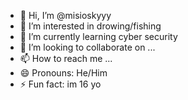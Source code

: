 - 👋 Hi, I’m @misioskyyy
- 👀 I’m interested in drowing/fishing
- 🌱 I’m currently learning cyber security
- 💞️ I’m looking to collaborate on ...
- 📫 How to reach me ...
- 😄 Pronouns: He/Him
- ⚡ Fun fact: im 16 yo 

<!---
misioskyyy/misioskyyy is a ✨ special ✨ repository because its `README.md` (this file) appears on your GitHub profile.
You can click the Preview link to take a look at your changes.
--->
